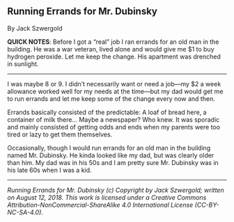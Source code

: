 ## Running Errands for Mr. Dubinsky

By Jack Szwergold

**QUICK NOTES**: Before I got a “real” job I ran errands for an old man in the building. He was a war veteran, lived alone and would give me $1 to buy hydrogen peroxide. Let me keep the change. His apartment was drenched in sunlight.

***

I was maybe 8 or 9. I didn’t necessarily want or need a job—my $2 a week allowance worked well for my needs at the time—but my dad would get me to run errands and let me keep some of the change every now and then.

Errands basically consisted of the predictable: A loaf of bread here, a container of milk there… Maybe a newspaper? Who knew. It was sporadic and mainly consisted of getting odds and ends when my parents were too tired or lazy to get them themselves.

Occasionally, though I would run errands for an old man in the building named Mr. Dubinsky. He kinda looked like my dad, but was clearly older than him. My dad was in his 50s and I am pretty sure Mr. Dubinsky was in his late 60s when I was a kid.



***

*Running Errands for Mr. Dubinsky (c) Copyright by Jack Szwergold; written on August 12, 2018. This work is licensed under a Creative Commons Attribution-NonCommercial-ShareAlike 4.0 International License (CC-BY-NC-SA-4.0).*